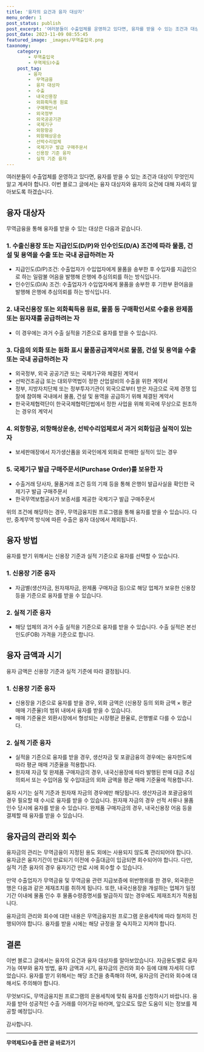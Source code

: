 ```yaml
---
title: '융자의 요건과 융자 대상자'
menu_order: 1
post_status: publish
post_excerpt: '여러분들이 수출업체를 운영하고 있다면, 융자를 받을 수 있는 조건과 대상이 무엇인지 알고 계셔야 합니다. 이번 블로그 글에서는 융자 대상자와 융자의 요건에 대해 자세히 알아보도록 하겠습니다.'
post_date: 2023-11-09 08:55:45
featured_image: _images/무역출입국.png
taxonomy:
    category:
        - 무역출입국
        - 무역제도Ⅰ수출
    post_tag:
        - 융자
        -  무역금융
        -  융자 대상자
        -  수출
        -  내국신용장
        -  외화획득용 원료
        -  구매확인서
        -  외국정부
        -  외국공공기관
        -  국제기구
        -  외항항공
        -  외항해상운송
        -  선박수리업체
        -  국제기구 발급 구매주문서
        -  신용장 기준 융자
        -  실적 기준 융자
---
```



여러분들이 수출업체를 운영하고 있다면, 융자를 받을 수 있는 조건과 대상이 무엇인지 알고 계셔야 합니다. 이번 블로그 글에서는 융자 대상자와 융자의 요건에 대해 자세히 알아보도록 하겠습니다.

## 융자 대상자

무역금융을 통해 융자를 받을 수 있는 대상은 다음과 같습니다.

### 1. 수출신용장 또는 지급인도(D/P)와 인수인도(D/A) 조건에 따라 물품, 건설 및 용역을 수출 또는 국내 공급하려는 자
- 지급인도(D/P)조건: 수출업자가 수입업자에게 물품을 송부한 후 수입자를 지급인으로 하는 일람불 어음을 발행해 은행에 추심의뢰를 하는 방식입니다.
- 인수인도(D/A) 조건: 수출업자가 수입업자에게 물품을 송부한 후 기한부 환어음을 발행해 은행에 추심의뢰를 하는 방식입니다.

### 2. 내국신용장 또는 외화획득용 원료, 물품 등 구매확인서로 수출용 완제품 또는 원자재를 공급하려는 자
- 이 경우에는 과거 수출 실적을 기준으로 융자를 받을 수 있습니다.

### 3. 다음의 외화 또는 원화 표시 물품공급계약서로 물품, 건설 및 용역을 수출 또는 국내 공급하려는 자
- 외국정부, 외국 공공기관 또는 국제기구와 체결된 계약서
- 선박건조공급 또는 대외무역법이 정한 산업설비의 수출을 위한 계약서
- 정부, 지방자치단체 또는 정부투자기관이 외국으로부터 받은 자금으로 국제 경쟁 입찰에 참여해 국내에서 물품, 건설 및 용역을 공급하기 위해 체결된 계약서
- 한국국제협력단이 한국국제협력단법에서 정한 사업을 위해 외국에 무상으로 원조하는 경우의 계약서

### 4. 외항항공, 외항해상운송, 선박수리업체로서 과거 외화입금 실적이 있는 자
- 보세판매장에서 자가생산품을 외국인에게 외화로 판매한 실적이 있는 경우

### 5. 국제기구 발급 구매주문서(Purchase Order)를 보유한 자
- 수출거래 당사자, 물품거래 조건 등의 기재 등을 통해 은행이 발급사실을 확인한 국제기구 발급 구매주문서
- 한국무역보험공사가 보증서를 제공한 국제기구 발급 구매주문서

위의 조건에 해당하는 경우, 무역금융지원 프로그램을 통해 융자를 받을 수 있습니다. 다만, 중계무역 방식에 따른 수출은 융자 대상에서 제외됩니다.

## 융자 방법

융자를 받기 위해서는 신용장 기준과 실적 기준으로 융자를 선택할 수 있습니다.

### 1. 신용장 기준 융자
- 자금별(생산자금, 원자재자금, 완제품 구매자금 등)으로 해당 업체가 보유한 신용장 등을 기준으로 융자를 받을 수 있습니다.

### 2. 실적 기준 융자
- 해당 업체의 과거 수출 실적을 기준으로 융자를 받을 수 있습니다. 수출 실적은 본선인도(FOB) 가격을 기준으로 합니다.

## 융자 금액과 시기

융자 금액은 신용장 기준과 실적 기준에 따라 결정됩니다.

### 1. 신용장 기준 융자
- 신용장을 기준으로 융자를 받을 경우, 외화 금액은 (신용장 등의 외화 금액 × 평균 매매 기준율)의 범위 내에서 융자를 받을 수 있습니다.
- 매매 기준율은 외환시장에서 형성되는 시장평균 환율로, 은행별로 다를 수 있습니다.

### 2. 실적 기준 융자
- 실적을 기준으로 융자를 받을 경우, 생산자금 및 포괄금융의 경우에는 융자한도에 따라 평균 매매 기준율을 적용합니다.
- 원자재 자금 및 완제품 구매자금의 경우, 내국신용장에 따라 발행된 판매 대금 추심의뢰서 또는 수입어음 및 수입대금의 외화 금액을 평균 매매 기준율에 적용합니다.

융자 시기는 실적 기준과 원자재 자금의 경우에만 해당됩니다. 생산자금과 포괄금융의 경우 필요할 때 수시로 융자를 받을 수 있습니다. 원자재 자금의 경우 선적 서류나 물품 인수 당시에 융자를 받을 수 있습니다. 완제품 구매자금의 경우, 내국신용장 어음 등을 결제할 때 융자를 받을 수 있습니다.

## 융자금의 관리와 회수

융자금의 관리는 무역금융이 지정된 용도 외에는 사용되지 않도록 관리되어야 합니다. 융자금은 융자기간이 만료되기 이전에 수출대금이 입금되면 회수되어야 합니다. 다만, 실적 기준 융자의 경우 융자기간 만료 시에 회수할 수 있습니다.

만약 수출업자가 무역금융 및 무역금융 관련 지급보증에 위반행위를 한 경우, 외국환은행은 다음과 같은 제재조치를 취하게 됩니다. 또한, 내국신용장을 개설하는 업체가 일정 기간 이내에 물품 인수 후 물품수령증명서를 발급하지 않는 경우에도 제재조치가 적용됩니다.

융자금의 관리와 회수에 대한 내용은 무역금융지원 프로그램 운용세칙에 따라 철저히 진행되어야 합니다. 융자를 받을 시에는 해당 규정을 잘 숙지하고 지켜야 합니다.

## 결론

이번 블로그 글에서는 융자의 요건과 융자 대상자를 알아보았습니다. 자금용도별로 융자 가능 여부와 융자 방법, 융자 금액과 시기, 융자금의 관리와 회수 등에 대해 자세히 다루었습니다. 융자를 받기 위해서는 해당 조건을 충족해야 하며, 융자금의 관리와 회수에 대해서도 주의해야 합니다.

무엇보다도, 무역금융지원 프로그램의 운용세칙에 맞춰 융자를 신청하시기 바랍니다. 융자를 받아 성공적인 수출 거래를 이어가길 바라며, 앞으로도 많은 도움이 되는 정보를 제공할 예정입니다.

감사합니다.
<!-- wp:separator -->
<hr class="wp-block-separator has-alpha-channel-opacity"/>
<!-- /wp:separator -->

<!-- wp:group {"backgroundColor":"base","layout":{"type":"constrained"}} -->
<div class="wp-block-group has-base-background-color has-background"><!-- wp:paragraph {"align":"center","fontSize":"medium"} -->
<p class="has-text-align-center has-large-font-size"><strong>무역제도Ⅰ수출 관련 글 바로가기</strong></p>
<!-- /wp:paragraph -->


<!-- wp:latest-posts
{"categories":[{"id":14332,"count":19,"description":"","link":"https://uknowlaw.com/category/%eb%ac%b4%ec%97%ad%ec%a0%9c%eb%8f%84%e2%85%b0%ec%88%98%ec%b6%9c/","name":"무역제도Ⅰ수출","slug":"무역제도Ⅰ수출","taxonomy":"category","parent":0,"meta":[],"_links":{"self":[{"href":"https://uknowlaw.com/wp-json/wp/v2/categories/14332"}],"collection":[{"href":"https://uknowlaw.com/wp-json/wp/v2/categories"}],"about":[{"href":"https://uknowlaw.com/wp-json/wp/v2/taxonomies/category"}],"wp:post_type":[{"href":"https://uknowlaw.com/wp-json/wp/v2/posts?categories=14332"}],"curies":[{"name":"wp","href":"https://api.w.org/{rel}","templated":true}]}}],"postsToShow":100,"excerptLength":28,"postLayout":"grid","columns":2,"featuredImageAlign":"left","featuredImageSizeSlug":"large","fontSize":"small"} /--></div>
<!-- /wp:group -->